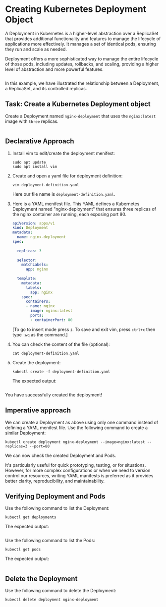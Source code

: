 # Creating Kubernetes Deployment Object


A Deployment in Kubernetes is a higher-level abstraction over a ReplicaSet that provides additional functionality and features to manage the lifecycle of applications more effectively. It manages a set of identical pods, ensuring they run and scale as needed. 

Deployment offers a more sophisticated way to manage the entire lifecycle of those pods, including updates, rollbacks, and scaling, providing a higher level of abstraction and more powerful features.

<img src="https://github.com/Minhaz00/K8s-lab/blob/Minhaz/Lab%20-%20Create%20a%20deployment/images/image.png?raw=true" alt="" />

In this example, we have illustrated the relationship between a Deployment, a ReplicaSet, and its
controlled replicas.

## Task: Create a Kubernetes Deployment object

Create a Deployment named `nginx-deployment` that uses the `nginx:latest` image with `three` replicas.

<img src="https://github.com/Minhaz00/K8s-lab/blob/Minhaz/Lab%20-%20Create%20a%20deployment/images/image-4.png?raw=true" alt="" />


## Declarative Approach

1. Install vim to edit/create the deployment menifest:
    ```
    sudo apt update
    sudo apt install vim
    ```

2. Create and open a yaml file for deployment definition: 

    ```
    vim deployment-definition.yaml
    ```

    Here our file name is `deployment-definition.yaml`.

3. Here is a YAML menifest file. This YAML defines a Kubernetes Deployment named "nginx-deployment" that ensures three replicas of the nginx container are running, each exposing port 80.

    ```yaml
    apiVersion: apps/v1
    kind: Deployment
    metadata:
      name: nginx-deployment
    spec:
      
      replicas: 3
      
      selector:
        matchLabels:
          app: nginx
      
      template:
        metadata:
          labels:
            app: nginx
        spec:
          containers:
          - name: nginx
            image: nginx:latest
            ports:
            - containerPort: 80
    ```

    [To go to insert mode press `i`. To save and exit vim, press `ctrl+c` then type `:wq` as the command.]

4. You can check the content of the file (optional):
    ```
    cat deployment-definition.yaml
    ```
    
5. Create the deployment:

    ```
    kubectl create -f deployment-definition.yaml
    ```

    The expected output:

    <img src="https://github.com/Minhaz00/K8s-lab/blob/Minhaz/Lab%20-%20Create%20a%20deployment/images/image-1.png?raw=true" alt="" />

You have successfully created the deployment!


## Imperative approach

We can create a Deployment as above using only one command instead of defining a YAML menifest file. Use the following command to create a similar Deployment:

```
kubectl create deployment nginx-deployment --image=nginx:latest --replicas=3 --port=80
```

We can now check the created Deployment and Pods. 

It's particularly useful for quick prototyping, testing, or for situations. However, for more complex configurations or when we need to version control our resources, writing YAML manifests is preferred as it provides better clarity, reproducibility, and maintainability.


## Verifying Deployment and Pods

Use the following command to list the Deployment:

```
kubectl get deployments
```

The expected output:

<img src="https://github.com/Minhaz00/K8s-lab/blob/Minhaz/Lab%20-%20Create%20a%20deployment/images/image-2.png?raw=true" alt="" />

Use the following command to list the Pods:

```
kubectl get pods
```

The expected output:

<img src="https://github.com/Minhaz00/K8s-lab/blob/Minhaz/Lab%20-%20Create%20a%20deployment/images/image-3.png?raw=true" alt="" />


## Delete the Deployment

Use the following command to delete the Deployment:

```
kubectl delete deployment nginx-deployment
```

